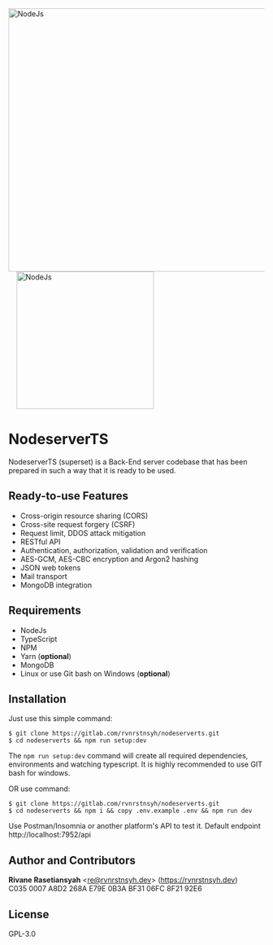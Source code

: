 <div class="logoContainer">
  <a href="https://nodejs.org/en" rel="noopener noreferrer nofollow" target="_blank">
    <img width="517" alt="NodeJs" src="https://miro.medium.com/max/1400/1*zFOmo73YnwZzrrTXZouEGQ.png" />
  </a>
  &nbsp;&nbsp;&nbsp;
  <a href="https://www.ibm.com/cloud/learn/rest-apis" rel="noopener noreferrer nofollow" target="_blank">
    <img width="270" alt="NodeJs" src="https://i1.wp.com/saixiii.com/wp-content/uploads/2017/04/api-icon.png?fit=700%2C350&ssl=1" />
  </a>
</div>

# NodeserverTS

NodeserverTS (superset) is a Back-End server codebase that has been prepared in such a way that it is ready to be used.

## Ready-to-use Features

- Cross-origin resource sharing (CORS)
- Cross-site request forgery (CSRF)
- Request limit, DDOS attack mitigation
- RESTful API
- Authentication, authorization, validation and verification
- AES-GCM, AES-CBC encryption and Argon2 hashing
- JSON web tokens
- Mail transport
- MongoDB integration

## Requirements

- NodeJs
- TypeScript
- NPM
- Yarn (**optional**)
- MongoDB
- Linux or use Git bash on Windows (**optional**)

## Installation

Just use this simple command:

```shell
$ git clone https://gitlab.com/rvnrstnsyh/nodeserverts.git
$ cd nodeserverts && npm run setup:dev
```

The `npm run setup:dev` command will create all required dependencies, environments and watching typescript. It is highly recommended to use GIT bash for windows.

OR use command:

```shell
$ git clone https://gitlab.com/rvnrstnsyh/nodeserverts.git
$ cd nodeserverts && npm i && copy .env.example .env && npm run dev
```

Use Postman/Insomnia or another platform's API to test it. Default endpoint http://localhost:7952/api

## Author and Contributors

<p>
  <b>Rivane Rasetiansyah</b>
  &lt;<a href="mailto:re@rvnrstnsyh.dev?subject=[Feedback] Customize Your Subject&body=Message body, please attach Your public PGP key if You want Me to reply encrypted.">re@rvnrstnsyh.dev</a>&gt; 
  (<a href="https://rvnrstnsyh.dev" rel="noopener noreferrer nofollow" target="_blank">https://rvnrstnsyh.dev</a>)
  <br />
  C035 0007 A8D2 268A E79E  0B3A BF31 06FC 8F21 92E6
</p>

## License

GPL-3.0
